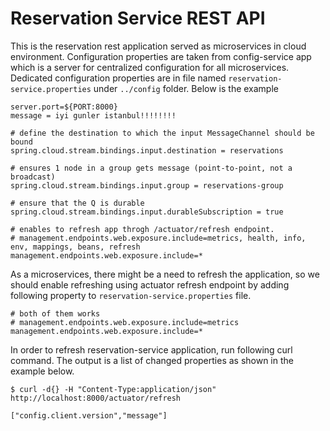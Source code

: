 # Reservation Service REST API

This is the reservation rest application served as microservices in cloud environment. Configuration properties are taken from config-service app which is a server for centralized configuration for all microservices. Dedicated configuration properties are in file named `reservation-service.properties` under `../config` folder. Below is the example

```properties
server.port=${PORT:8000}
message = iyi gunler istanbul!!!!!!!!

# define the destination to which the input MessageChannel should be bound
spring.cloud.stream.bindings.input.destination = reservations

# ensures 1 node in a group gets message (point-to-point, not a broadcast)
spring.cloud.stream.bindings.input.group = reservations-group

# ensure that the Q is durable
spring.cloud.stream.bindings.input.durableSubscription = true

# enables to refresh app throgh /actuator/refresh endpoint.
# management.endpoints.web.exposure.include=metrics, health, info, env, mappings, beans, refresh
management.endpoints.web.exposure.include=*
```

As a microservices, there might be a need to refresh the application, so we should enable refreshing using actuator refresh endpoint by adding following property to `reservation-service.properties` file.

```properties
# both of them works
# management.endpoints.web.exposure.include=metrics
management.endpoints.web.exposure.include=*
```

In order to refresh reservation-service application, run following curl command. The output is a list of changed properties as shown in the example below.

```curl
$ curl -d{} -H "Content-Type:application/json"  http://localhost:8000/actuator/refresh

["config.client.version","message"]
```
